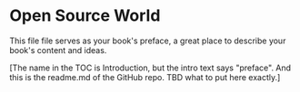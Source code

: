 # Open Source World

This file file serves as your book's preface, a great place to describe your book's content and ideas.

\[The name in the TOC is Introduction, but the intro text says "preface". And this is the readme.md of the GitHub repo. TBD what to put here exactly.\]

